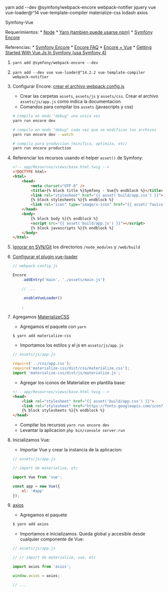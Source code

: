 yarn add --dev @symfony/webpack-encore webpack-notifier jquery vue vue-loader@^14 vue-template-compiler materialize-css lodash axios

Symfony-Vue

Requerimientos:
    * [Node](https://nodejs.org/)
    * [Yarn (tambien puede usarse npm)](https://yarnpkg.com/)
    * [Symfony Encore](https://symfony.com/doc/3.4/frontend/encore/installation.html)

Referencias:
    * [Symfony Encore](https://symfony.com/doc/3.4/frontend.html)
    * [Encore FAQ](https://symfony.com/doc/3.4/frontend/encore/faq.html)
    * [Encore + Vue](https://symfony.com/doc/3.4/frontend/encore/vuejs.html)
    * [Getting Started With Vue.Js In Symfony (usa Symfony 4)](https://www.cloudways.com/blog/symfony-vuejs-app/)

1. `yarn add @symfony/webpack-encore --dev`
2. `yarn add --dev vue vue-loader@^14.2.2 vue-template-compiler webpack-notifier`
3. Configurar Encore: [crear el archivo webpack.config.js](https://symfony.com/doc/3.4/frontend/encore/simple-example.html)
    - Crear las carpetas `assets`, `assets/js` y `assets/css`. Crear el archivo `assets/js/app.js` como indica la documentacion
    - Comandos para compilar los `assets` (javascripts y css)

    ```bash
    # compila en modo "debug" una unica vez
    yarn run encore dev

    # compila en modo "debug" cada vez que se modifican los archivos
    yarn run encore dev --watch

    # compila para produccion (minifica, optimiza, etc)
    yarn run encore production
    ```

4. Referenciar los recursos usando el helper `asset()` de Symfony:

    ```HTML
    <!-- app/Resources/views/base.html.twig -->
    <!DOCTYPE html>
    <html>
        <head>
            <meta charset="UTF-8" />
            <title>{% block title %}Symfony - Vue{% endblock %}</title>
            <link rel="stylesheet" href="{{ asset('build/app.css') }}">
            {% block stylesheets %}{% endblock %}
            <link rel="icon" type="image/x-icon" href="{{ asset('favicon.ico') }}" />
        </head>
        <body>
            {% block body %}{% endblock %}
            <script src="{{ asset('build/app.js') }}"></script>
            {% block javascripts %}{% endblock %}
        </body>
    </html>
    ```

5. [Ignorar en SVN/Git](https://symfony.com/doc/3.4/frontend/encore/faq.html) los directorios `/node_modules` y `/web/build`

6. [Configurar el plugin vue-loader](https://symfony.com/doc/3.4/frontend/encore/vuejs.html)

    ```js
    // webpack.config.js

    Encore
        .addEntry('main', './assets/main.js')

        // ...

        .enableVueLoader()

        ;
    ```

7. Agregamos [MaterializeCSS](https://materializecss.com/)

    * Agregamos el paquete con `yarn`

    ```bash
    $ yarn add materialize-css
    ```


    * Importamos los estilos y el js en `assets/js/app.js`

    ```js
    // assets/js/app.js

    require('../css/app.css');
    require('materialize-css/dist/css/materialize.css');
    import 'materialize-css/dist/js/materialize.js';
    ```

    * Agregar los iconos de Materialize en plantilla base:

    ```HTML
    <!-- app/Resources/views/base.html.twig -->
    <head>
        <link rel="stylesheet" href="{{ asset('build/app.css') }}">
        <link rel="stylesheet" href="https://fonts.googleapis.com/icon?family=Material+Icons">
        {% block stylesheets %}{% endblock %}
    </head>
    ```

    * Compilar los recursos `yarn run encore dev`
    * Levantar la aplicacion `php bin/console server:run`

8. Inicializamos Vue:

    * Importar Vue y crear la instancia de la aplicacion:

    ```js
    // assets/js/app.js

    // import de materialize, etc

    import Vue from 'vue';

    const app = new Vue({
        el: '#app'
    });
    ```

9. [axios](https://github.com/axios/axios)

    * Agregamos el paquete

    ```bash
    $ yarn add axios
    ```

    * Importamos e inicializamos. Queda global y accesible desde cualquier componente de Vue:

    ```js
    // assets/js/app.js

    // // import de materialize, vue, etc

    import axios from 'axios';

    window.axios = axios;

    // ...
    ```
